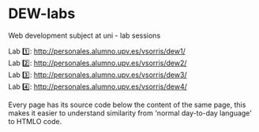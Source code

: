 # DEW-labs
Web development subject at uni - lab sessions

Lab 1️⃣: http://personales.alumno.upv.es/vsorris/dew1/ <br />
Lab 2️⃣: http://personales.alumno.upv.es/vsorris/dew2/ <br />
Lab 3️⃣: http://personales.alumno.upv.es/vsorris/dew3/ <br />
Lab 4️⃣: http://personales.alumno.upv.es/vsorris/dew4/ <br />

Every page has its source code below the content of the same page, this makes it easier to understand similarity from 'normal day-to-day language' to HTMLO code.
